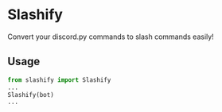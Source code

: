 # Slashify
Convert your discord.py commands to slash commands easily!  

## Usage
```python
from slashify import Slashify
...
Slashify(bot)
...
```